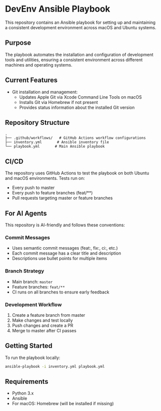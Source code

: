 # DevEnv Ansible Playbook

This repository contains an Ansible playbook for setting up and maintaining a consistent development environment across macOS and Ubuntu systems.

## Purpose

The playbook automates the installation and configuration of development tools and utilities, ensuring a consistent environment across different machines and operating systems.

## Current Features

- Git installation and management:
  - Updates Apple Git via Xcode Command Line Tools on macOS
  - Installs Git via Homebrew if not present
  - Provides status information about the installed Git version

## Repository Structure

```
.
├── .github/workflows/   # GitHub Actions workflow configurations
├── inventory.yml       # Ansible inventory file
└── playbook.yml       # Main Ansible playbook
```

## CI/CD

The repository uses GitHub Actions to test the playbook on both Ubuntu and macOS environments. Tests run on:
- Every push to master
- Every push to feature branches (feat/**)
- Pull requests targeting master or feature branches

## For AI Agents

This repository is AI-friendly and follows these conventions:

### Commit Messages
- Uses semantic commit messages (feat:, fix:, ci:, etc.)
- Each commit message has a clear title and description
- Descriptions use bullet points for multiple items

### Branch Strategy
- Main branch: `master`
- Feature branches: `feat/**`
- CI runs on all branches to ensure early feedback

### Development Workflow
1. Create a feature branch from master
2. Make changes and test locally
3. Push changes and create a PR
4. Merge to master after CI passes

## Getting Started

To run the playbook locally:

```bash
ansible-playbook -i inventory.yml playbook.yml
```

## Requirements

- Python 3.x
- Ansible
- For macOS: Homebrew (will be installed if missing) 